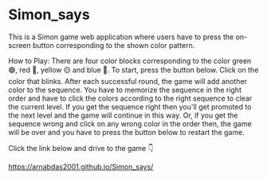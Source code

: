 # Simon_says
 This is a Simon game web application where users have to press the on-screen button corresponding to the shown color pattern. 

 How to Play: There are four color blocks corresponding to the color green 🟢, red 🔴, yellow 🟡 and blue 🔵. To start, press the button 
 below. Click on the color that blinks. After each successful round, the game will add another color to the sequence. You have to memorize 
 the sequence in the right order and have to click the colors according to the right sequence to clear the current level. If you get the 
 sequence right then you'll get promoted to the next level and the game will continue in this way. Or, if you get the sequence wrong and 
 click on any wrong color in the order then, the game will be over and you have to press the button below to restart the game.

 
 Click the link below and drive to the game 👇

 https://arnabdas2001.github.io/Simon_says/
